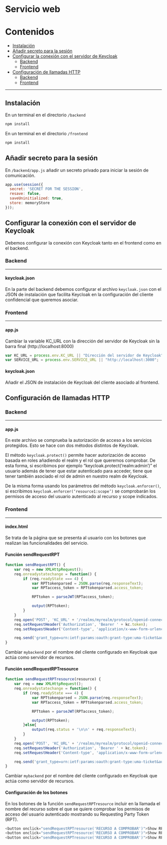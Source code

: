 # Servicio web



# Contenidos

- [Instalación](#instalación)
- [Añadir secreto para la sesión](#añadir-secreto-para-la-sesión)
- [Configurar la conexión con el servidor de Keycloak](#configurar-la-conexión-con-el-servidor-de-Keycloak)
  - [Backend](#backend)
  - [Frontend](#frontend)
- [Configuración de llamadas HTTP](#configuración-de-llamadas-HTTP)
  - [Backend](#backend)
  - [Frontend](#frontend)

---

## Instalación

En un terminal en el directorio `/backend`

```sh
npm install
```

En un terminal en el directorio `/frontend`

```sh
npm install
```

## Añadir secreto para la sesión

En `/backend/app.js` añadir un secreto privado para iniciar la sesión de comunicación.

```js
app.use(session({
  secret: 'SECRET FOR THE SESSION',
  resave: false,
  saveUninitialized: true,
  store: memoryStore
}));
```

## Configurar la conexión con el servidor de Keycloak

Debemos configurar la conexión con Keycloak tanto en el frontend como en el backend.

### Backend
---

#### keycloak.json

En la parte del backend debemos configurar el archivo `keycloak.json` con el JSON de instalación que facilita Keycloak en la configuración del cliente confidencial que queremos asociar.

### Frontend
---

#### app.js

Cambiar la variable KC_URL con la dirección del servidor de Keycloak sin la barra final (http://localhost:8000)

```js
var KC_URL = process.env.KC_URL || "Dirección del servidor de Keycloak"; 
var SERVICE_URL = process.env.SERVICE_URL || "http://localhost:3000";
```

#### keycloak.json

Añadir el JSON de instalación de Keycloak del cliente asociado al frontend.

## Configuración de llamadas HTTP

### Backend
---

#### app.js

En este archivo se comprueba la autorización de acceso a los servicios protegidos. Esto se hace con dos métodos distintos de Keycloak.

El método `keycloak.protect()` permite hacer autorización de acceso basada en roles añadiendo el realm y el rol que queremos comprobar. De esta forma, si escribimos por ejemplo “keycloak.protect(‘realm:admin’)” el usuario además de tener que estar autenticado para acceder, tiene que tener también asociado el rol de admin en nuestro realm de Keycloak.

De la misma forma usando los parámetros del método `keycloak.enforcer()`, si escribimos `keycloak.enforcer(‘resource1:scope’)` se comprobarán los permisos de acceso del usuario autenticado al recurso y scope indicados.


### Frontend
---

#### index.html

Se trata de la página que se presenta al usuario con los botones que realizan las funcionalidades del servicio.

#### Función sendRequestRPT

```js
function sendRequestRPT() {
    var req = new XMLHttpRequest();
    req.onreadystatechange = function() {
        if (req.readyState === 4) {
            var RPTtokenparsed = JSON.parse(req.responseText);
            var RPTaccess_token = RPTtokenparsed.access_token;

            RPTtoken = parseJWT(RPTaccess_token);

            output(RPTtoken); 
        }
    }
    req.open('POST', 'KC_URL' + '/realms/myrealm/protocol/openid-connect/token', true);
    req.setRequestHeader('Authorization', 'Bearer ' + kc.token);
    req.setRequestHeader('Content-type', 'application/x-www-form-urlencoded');

    req.send('grant_type=urn:ietf:params:oauth:grant-type:uma-ticket&audience=mybackend');
}
```

Cambiar `mybackend` por el nombre del cliente configurado en Keycloak que actúa como servidor de recursos.

#### Función sendRequestRPTresource

```js
function sendRequestRPTresource(resource) {
    var req = new XMLHttpRequest();
    req.onreadystatechange = function() {
        if (req.readyState === 4) {
            var RPTtokenparsed = JSON.parse(req.responseText);
            var RPTaccess_token = RPTtokenparsed.access_token;

            RPTtoken = parseJWT(RPTaccess_token);

            output(RPTtoken); 
        }else{
            output(req.status + '\n\n' + req.responseText);
        }
    }
    req.open('POST', 'KC_URL' + '/realms/myrealm/protocol/openid-connect/token', true);
    req.setRequestHeader('Authorization', 'Bearer ' + kc.token);
    req.setRequestHeader('Content-type', 'application/x-www-form-urlencoded');

    req.send('grant_type=urn:ietf:params:oauth:grant-type:uma-ticket&audience=mybackend&permission=' + resource);
}
```

Cambiar `mybackend` por el nombre del cliente configurado en Keycloak que actúa como servidor de recursos.

#### Configuración de los botones

En los botones de la función `sendRequestRPTresource` incluir en la llamada el nombre del recurso sobre el que se quiere comprobar los permisos de acceso del usuario autenticado mostrando su Requesting Party Token (RPT).

```ts
<button onclick="sendRequestRPTresource('RECURSO A COMPROBAR')">Show RPT Token for localizacion1</button>
<button onclick="sendRequestRPTresource('RECURSO A COMPROBAR')">Show RPT Token for localizacion2</button>
<button onclick="sendRequestRPTresource('RECURSO A COMPROBAR')">Show RPT Token for pruebarecurso</button>

```









